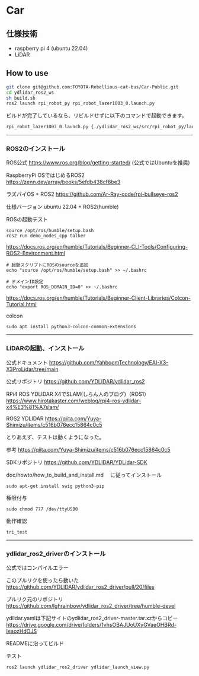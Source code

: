 # Car

## 仕様技術
- raspberry pi 4 (ubuntu 22.04)
- LiDAR

## How to use

```bash
git clone git@github.com:TOYOTA-Rebellious-cat-bus/Car-Public.git
cd ydlidar_ros2_ws
sh build.sh
ros2 launch rpi_robot_py rpi_robot_lazer1003_0.launch.py
```

ビルドが完了しているなら、リビルドせずに以下のコマンドで起動できます。
```bash
rpi_robot_lazer1003_0.launch.py {./ydlidar_ros2_ws/src/rpi_robot_py/launch内にあるpythonファイル名}
```
___
### ROS2のインストール
ROS公式
https://www.ros.org/blog/getting-started/
(公式ではUbuntuを推奨)

RaspberryPi OSではじめるROS2
https://zenn.dev/array/books/5efdb438cf8be3

ラズパイOS + ROS2
https://github.com/Ar-Ray-code/rpi-bullseye-ros2

仕様バージョン
ubuntu 22.04 + ROS2(humble)

ROSの起動テスト
```
source /opt/ros/humble/setup.bash
ros2 run demo_nodes_cpp talker
```

https://docs.ros.org/en/humble/Tutorials/Beginner-CLI-Tools/Configuring-ROS2-Environment.html

```
# 起動スクリプトにROSのsourceを追加
echo "source /opt/ros/humble/setup.bash" >> ~/.bashrc

# ドメインID設定
echo "export ROS_DOMAIN_ID=0" >> ~/.bashrc
```

https://docs.ros.org/en/humble/Tutorials/Beginner-Client-Libraries/Colcon-Tutorial.html

colcon
```
sudo apt install python3-colcon-common-extensions
```
___
### LiDARの起動、インストール
公式ドキュメント
https://github.com/YahboomTechnology/EAI-X3-X3ProLidar/tree/main

公式リポジトリ
https://github.com/YDLIDAR/ydlidar_ros2

RPi4 ROS YDLIDAR X4でSLAM(しらん人のブログ)（ROS1）
https://www.hirotakaster.com/weblog/rpi4-ros-ydlidar-x4%E3%81%A7slam/

ROS2 YDLIDAR
https://qiita.com/Yuya-Shimizu/items/c516b076ecc15864c0c5

とりあえず、テストは動くようになった。

参考
https://qiita.com/Yuya-Shimizu/items/c516b076ecc15864c0c5

SDKリポジトリ
https://github.com/YDLIDAR/YDLidar-SDK

doc/howto/how_to_build_and_install.md　
に従ってインストール

```
sudo apt-get install swig python3-pip
```

権限付与
```
sudo chmod 777 /dev/ttyUSB0
```

動作確認
```
tri_test
```
___
### ydlidar_ros2_driverのインストール
公式ではコンパイルエラー

このプルリクを使ったら動いた
https://github.com/YDLIDAR/ydlidar_ros2_driver/pull/20/files

プルリク元のリポジトリ
https://github.com/lghrainbow/ydlidar_ros2_driver/tree/humble-devel

ydlidar.yamlは下記サイトのydlidar_ros2_driver-master.tar.xzからコピー
https://drive.google.com/drive/folders/1vhsOBAJUoUXyGVaeOHBRd-IeaozHdOJS


READMEに沿ってビルド

テスト
```
ros2 launch ydlidar_ros2_driver ydlidar_launch_view.py 
```
